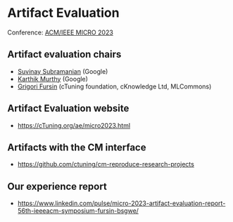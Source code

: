 # Artifact Evaluation

Conference: [ACM/IEEE MICRO 2023](https://www.microarch.org/micro56)

## Artifact evaluation chairs

* [Suvinay Subramanian](https://www.linkedin.com/in/suvinay-subramanian-53163b20a) (Google)
* [Karthik Murthy](https://www.linkedin.com/in/karthik-murthy-b1b1314) (Google)
* [Grigori Fursin](https://cKnowledge.org/gfursin) (cTuning foundation, cKnowledge Ltd, MLCommons)

## Artifact Evaluation website

* https://cTuning.org/ae/micro2023.html

## Artifacts with the CM interface

* https://github.com/ctuning/cm-reproduce-research-projects

## Our experience report

* https://www.linkedin.com/pulse/micro-2023-artifact-evaluation-report-56th-ieeeacm-symposium-fursin-bsgwe/
